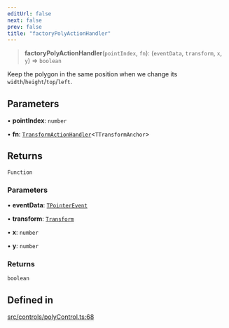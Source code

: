 ```yaml
---
editUrl: false
next: false
prev: false
title: "factoryPolyActionHandler"
---
```


> **factoryPolyActionHandler**(`pointIndex`, `fn`): (`eventData`, `transform`, `x`, `y`) => `boolean`

Keep the polygon in the same position when we change its `width`/`height`/`top`/`left`.

## Parameters

• **pointIndex**: `number`

• **fn**: [`TransformActionHandler`](/api/type-aliases/transformactionhandler/)\<`TTransformAnchor`\>

## Returns

`Function`

### Parameters

• **eventData**: [`TPointerEvent`](/api/type-aliases/tpointerevent/)

• **transform**: [`Transform`](/api/type-aliases/transform/)

• **x**: `number`

• **y**: `number`

### Returns

`boolean`

## Defined in

[src/controls/polyControl.ts:68](https://github.com/fabricjs/fabric.js/blob/5c1240d8b4662e45868dd33f385f941de21c8e9c/src/controls/polyControl.ts#L68)
